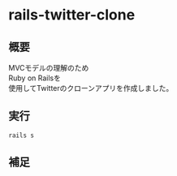 # rails-twitter-clone

## 概要
MVCモデルの理解のため  
Ruby on Railsを  
使用してTwitterのクローンアプリを作成しました。  


## 実行
`rails s`


## 補足

